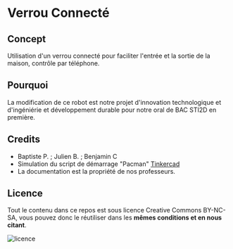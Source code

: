 # Verrou Connecté

## Concept
Utilisation d'un verrou connecté pour faciliter l'entrée et la sortie de la maison, contrôle par téléphone.

## Pourquoi
La modification de ce robot est notre projet d'innovation technologique et d'ingéniérie et développement durable pour notre oral de BAC STI2D en première.

## Credits
* Baptiste P. ; Julien B. ; Benjamin C
* Simulation du script de démarrage "Pacman" [Tinkercad](https://www.tinkercad.com/things/8Txmi3q0drQ)
* La documentation est la propriété de nos professeurs.

## Licence
Tout le contenu dans ce repos est sous licence Creative Commons BY-NC-SA, vous pouvez donc le réutiliser dans les **mêmes conditions et en nous citant**.

![licence](https://i.creativecommons.org/l/by-nc-sa/4.0/88x31.png)
